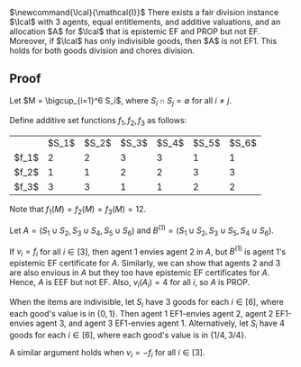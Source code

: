 <span class="invisible">
$\newcommand{\Ical}{\mathcal{I}}$
</span>
There exists a fair division instance $\Ical$ with 3 agents, equal entitlements, and additive valuations,
and an allocation $A$ for $\Ical$ that is epistemic EF and PROP but not EF.
Moreover, if $\Ical$ has only indivisible goods, then $A$ is not EF1.
This holds for both goods division and chores division.

## Proof

Let $M = \bigcup_{i=1}^6 S_i$, where $S_i \cap S_j = \emptyset$ for all $i \neq j$.

Define additive set functions $f_1, f_2, f_3$ as follows:

<table>
<tr><td></td><td>$S_1$</td><td>$S_2$</td><td>$S_3$</td><td>$S_4$</td><td>$S_5$</td><td>$S_6$</td></tr>
<tr><td>$f_1$</td><td>2</td><td>2</td><td>3</td><td>3</td><td>1</td><td>1</td></tr>
<tr><td>$f_2$</td><td>1</td><td>1</td><td>2</td><td>2</td><td>3</td><td>3</td></tr>
<tr><td>$f_3$</td><td>3</td><td>3</td><td>1</td><td>1</td><td>2</td><td>2</td></tr>
</table>

Note that $f_1(M) = f_2(M) = f_3(M) = 12$.

Let $A = (S_1 \cup S_2, S_3 \cup S_4, S_5 \cup S_6)$
and $B^{(1)} = (S_1 \cup S_2, S_3 \cup S_5, S_4 \cup S_6)$.

If $v_i = f_i$ for all $i \in [3]$, then agent 1 envies agent 2 in $A$,
but $B^{(1)}$ is agent 1's epistemic EF certificate for $A$.
Similarly, we can show that agents 2 and 3 are also envious in $A$
but they too have epistemic EF certificates for $A$.
Hence, $A$ is EEF but not EF.
Also, $v_i(A_i) = 4$ for all $i$, so $A$ is PROP.

When the items are indivisible, let $S_i$ have 3 goods for each $i \in [6]$,
where each good's value is in $\{0, 1\}$.
Then agent 1 EF1-envies agent 2, agent 2 EF1-envies agent 3, and agent 3 EF1-envies agent 1.
Alternatively, let $S_i$ have 4 goods for each $i \in [6]$,
where each good's value is in $\{1/4, 3/4\}$.

A similar argument holds when $v_i = -f_i$ for all $i \in [3]$.
